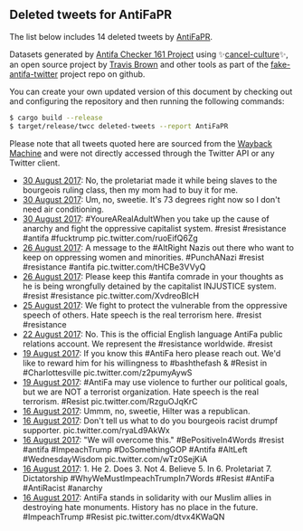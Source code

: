 ## Deleted tweets for AntiFaPR

The list below includes 14 deleted tweets by
[AntiFaPR](https://twitter.com/AntiFaPR).



Datasets generated by [Antifa Checker 161 Project](https://twitter.com/antifacheck161) using ✨[cancel-culture](https://github.com/travisbrown/cancel-culture)✨, an open source project by 
[Travis Brown](https://twitter.com/travisbrown) and other tools as part of the 
[fake-antifa-twitter](https://github.com/antifacheck161/fake-antifa-twitter) project repo on github.

You can create your own updated version of this document by checking out and configuring the
repository and then running the following commands:

```bash
$ cargo build --release
$ target/release/twcc deleted-tweets --report AntiFaPR
```

Please note that all tweets quoted here are sourced from the
[Wayback Machine](https://web.archive.org) and were not directly accessed through the Twitter API or
any Twitter client.

* [30 August 2017](https://web.archive.org/web/20190622170724/https://twitter.com/AntiFaPR/status/903030463698231297): No, the proletariat made it while being slaves to the bourgeois ruling class, then my mom had to buy it for me. <!--903033810677358592-->
* [30 August 2017](https://web.archive.org/web/20190622170724/https://twitter.com/AntiFaPR/status/903030463698231297): Um, no, sweetie. It's 73 degrees right now so I don't need air conditioning. <!--903031635553247232-->
* [30 August 2017](https://web.archive.org/web/20190622170724/https://twitter.com/AntiFaPR/status/903030463698231297): #YoureARealAdultWhen  you take up the cause of anarchy and fight the oppressive capitalist system.  #resist   #resistance   #antifa   #fucktrump  pic.twitter.com/ruoEifQ6Zg <!--903030463698231297-->
* [26 August 2017](https://web.archive.org/web/20190622190540/https://twitter.com/AntiFaPR/status/901339325115371521): A message to the  #AltRight  Nazis out there who want to keep on oppressing women and minorities.   #PunchANazi   #resist   #resistance   #antifa  pic.twitter.com/tHCBe3VVyQ <!--901339325115371521-->
* [26 August 2017](https://web.archive.org/web/20190622190542/https://twitter.com/AntiFaPR/status/901338323276509184): Please keep this  #antifa  comrade in your thoughts as he is being wrongfully detained by the capitalist INJUSTICE system.  #resist   #resistance  pic.twitter.com/XvdreoBIcH <!--901338323276509184-->
* [25 August 2017](https://web.archive.org/web/20190622220716/https://twitter.com/AntiFaPR/status/898801478462193665): We fight to protect the vulnerable from the oppressive speech of others. Hate speech is the real terrorism here.  #resist   #resistance <!--900969009943683073-->
* [22 August 2017](https://web.archive.org/web/20190622220716/https://twitter.com/AntiFaPR/status/898801478462193665): No. This is the official English language AntiFa public relations account. We represent the  #resistance  worldwide.  #resist <!--900124998811176961-->
* [19 August 2017](https://web.archive.org/web/20190424031936/https://twitter.com/AntiFaPR/status/898803973364363264): If you know this  #AntiFa  hero please reach out. We'd like to reward him for his willingness to  #bashthefash  &  #Resist  in  #Charlottesville  pic.twitter.com/z2pumyAywS <!--898803973364363264-->
* [19 August 2017](https://web.archive.org/web/20190622220716/https://twitter.com/AntiFaPR/status/898801478462193665): #AntiFa  may use violence to further our political goals, but we are NOT a terrorist organization. Hate speech is the real terrorism.  #Resist  pic.twitter.com/RzguOJqKrC <!--898801478462193665-->
* [16 August 2017](https://web.archive.org/web/20190622231805/https://twitter.com/AntiFaPR/status/897909491462586371): Ummm, no, sweetie, Hilter was a republican. <!--897921626267828224-->
* [16 August 2017](https://web.archive.org/web/20190622231805/https://twitter.com/AntiFaPR/status/897909491462586371): Don't tell us what to do you bourgeois racist drumpf supporter. pic.twitter.com/ryaLd9AkWx <!--897912183828340736-->
* [16 August 2017](https://web.archive.org/web/20190622231751/https://twitter.com/AntiFaPR/status/897910974476414980): "We will overcome this."  #BePositiveIn4Words     #resist   #antifa   #ImpeachTrump   #DoSomethingGOP   #Antifa   #AltLeft   #WednesdayWisdom  pic.twitter.com/wTz0SejKiA <!--897910974476414980-->
* [16 August 2017](https://web.archive.org/web/20190622231805/https://twitter.com/AntiFaPR/status/897909491462586371): 1. He 2. Does 3. Not 4. Believe 5. In 6. Proletariat 7. Dictatorship   #WhyWeMustImpeachTrumpIn7Words   #Resist   #AntiFa   #AntiRacist   #anarchy <!--897909491462586371-->
* [16 August 2017](https://web.archive.org/web/20191212110314/https://twitter.com/AntiFaPR/status/897611683224584194): AntiFa stands in solidarity with our Muslim allies in destroying hate monuments. History has no place in the future.  #ImpeachTrump   #Resist  pic.twitter.com/dtvx4KWaQN <!--897611683224584194-->
